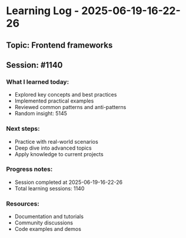 # Learning Log - 2025-06-19-16-22-26

## Topic: Frontend frameworks
## Session: #1140

### What I learned today:
- Explored key concepts and best practices
- Implemented practical examples  
- Reviewed common patterns and anti-patterns
- Random insight: 5145

### Next steps:
- Practice with real-world scenarios
- Deep dive into advanced topics
- Apply knowledge to current projects

### Progress notes:
- Session completed at 2025-06-19-16-22-26
- Total learning sessions: 1140

### Resources:
- Documentation and tutorials
- Community discussions
- Code examples and demos
